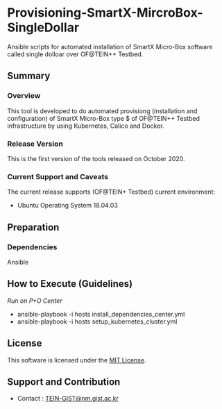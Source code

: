 # Provisioning-SmartX-MircroBox-SingleDollar
Ansible scripts for automated installation of SmartX Micro-Box software called single dolloar over OF@TEIN++ Testbed.

## Summary ##
### Overview ###
This tool is developed to do automated provisiong (installation and configuration) of SmartX Micro-Box type $ of OF@TEIN++ Testbed infrastructure by using Kubernetes, Calico and Docker.

### Release Version ###
This is the first version of the tools released on October 2020. 

### Current Support and Caveats ###

The current release supports (OF@TEIN+ Testbed) current environment:

* Ubuntu Operating System 18.04.03 



## Preparation ##

### Dependencies ###
Ansible


## How to Execute (Guidelines) ##
*Run on P+O Center*
-  ansible-playbook -i hosts install_dependencies_center.yml
-  ansible-playbook -i hosts setup_kubernetes_cluster.yml

## License 
This software is licensed under the [MIT License](LICENSE).

## Support and Contribution ##
* Contact : TEIN-GIST@nm.gist.ac.kr
